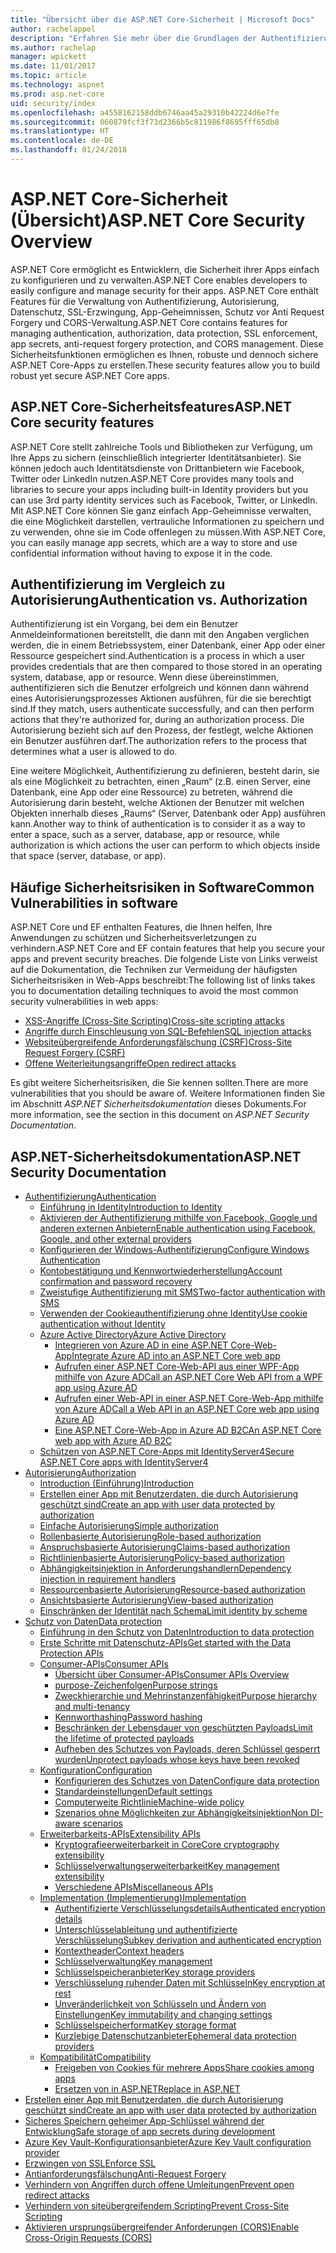 ```yaml
---
title: "Übersicht über die ASP.NET Core-Sicherheit | Microsoft Docs"
author: rachelappel
description: "Erfahren Sie mehr über die Grundlagen der Authentifizierung, Autorisierung und Sicherheit in ASP.NET Core"
ms.author: rachelap
manager: wpickett
ms.date: 11/01/2017
ms.topic: article
ms.technology: aspnet
ms.prod: asp.net-core
uid: security/index
ms.openlocfilehash: a4558162158ddb6746aa45a29310b42224d6e7fe
ms.sourcegitcommit: 060879fcf3f73d2366b5c811986f8695fff65db8
ms.translationtype: HT
ms.contentlocale: de-DE
ms.lasthandoff: 01/24/2018
---
```

# <a name="aspnet-core-security-overview"></a><span data-ttu-id="cebb7-103">ASP.NET Core-Sicherheit (Übersicht)</span><span class="sxs-lookup"><span data-stu-id="cebb7-103">ASP.NET Core Security Overview</span></span>

<span data-ttu-id="cebb7-104">ASP.NET Core ermöglicht es Entwicklern, die Sicherheit ihrer Apps einfach zu konfigurieren und zu verwalten.</span><span class="sxs-lookup"><span data-stu-id="cebb7-104">ASP.NET Core enables developers to easily configure and manage security for their apps.</span></span> <span data-ttu-id="cebb7-105">ASP.NET Core enthält Features für die Verwaltung von Authentifizierung, Autorisierung, Datenschutz, SSL-Erzwingung, App-Geheimnissen, Schutz vor Anti Request Forgery und CORS-Verwaltung.</span><span class="sxs-lookup"><span data-stu-id="cebb7-105">ASP.NET Core contains features for managing authentication, authorization, data protection, SSL enforcement, app secrets, anti-request forgery protection, and CORS management.</span></span> <span data-ttu-id="cebb7-106">Diese Sicherheitsfunktionen ermöglichen es Ihnen, robuste und dennoch sichere ASP.NET Core-Apps zu erstellen.</span><span class="sxs-lookup"><span data-stu-id="cebb7-106">These security features allow you to build robust yet secure ASP.NET Core apps.</span></span> 

## <a name="aspnet-core-security-features"></a><span data-ttu-id="cebb7-107">ASP.NET Core-Sicherheitsfeatures</span><span class="sxs-lookup"><span data-stu-id="cebb7-107">ASP.NET Core security features</span></span>

<span data-ttu-id="cebb7-108">ASP.NET Core stellt zahlreiche Tools und Bibliotheken zur Verfügung, um Ihre Apps zu sichern (einschließlich integrierter Identitätsanbieter). Sie können jedoch auch Identitätsdienste von Drittanbietern wie Facebook, Twitter oder LinkedIn nutzen.</span><span class="sxs-lookup"><span data-stu-id="cebb7-108">ASP.NET Core provides many tools and libraries to secure your apps including built-in Identity providers but you can use 3rd party identity services such as Facebook, Twitter, or LinkedIn.</span></span> <span data-ttu-id="cebb7-109">Mit ASP.NET Core können Sie ganz einfach App-Geheimnisse verwalten, die eine Möglichkeit darstellen, vertrauliche Informationen zu speichern und zu verwenden, ohne sie im Code offenlegen zu müssen.</span><span class="sxs-lookup"><span data-stu-id="cebb7-109">With ASP.NET Core, you can easily manage app secrets, which are a way to store and use confidential information without having to expose it in the code.</span></span> 

## <a name="authentication-vs-authorization"></a><span data-ttu-id="cebb7-110">Authentifizierung im Vergleich zu Autorisierung</span><span class="sxs-lookup"><span data-stu-id="cebb7-110">Authentication vs. Authorization</span></span>

<span data-ttu-id="cebb7-111">Authentifizierung ist ein Vorgang, bei dem ein Benutzer Anmeldeinformationen bereitstellt, die dann mit den Angaben verglichen werden, die in einem Betriebssystem, einer Datenbank, einer App oder einer Ressource gespeichert sind.</span><span class="sxs-lookup"><span data-stu-id="cebb7-111">Authentication is a process in which a user provides credentials that are then compared to those stored in an operating system, database, app or resource.</span></span> <span data-ttu-id="cebb7-112">Wenn diese übereinstimmen, authentifizieren sich die Benutzer erfolgreich und können dann während eines Autorisierungsprozesses Aktionen ausführen, für die sie berechtigt sind.</span><span class="sxs-lookup"><span data-stu-id="cebb7-112">If they match, users authenticate successfully, and can then perform actions that they're authorized for, during an authorization process.</span></span> <span data-ttu-id="cebb7-113">Die Autorisierung bezieht sich auf den Prozess, der festlegt, welche Aktionen ein Benutzer ausführen darf.</span><span class="sxs-lookup"><span data-stu-id="cebb7-113">The authorization refers to the process that determines what a user is allowed to do.</span></span> 

<span data-ttu-id="cebb7-114">Eine weitere Möglichkeit, Authentifizierung zu definieren, besteht darin, sie als eine Möglichkeit zu betrachten, einen „Raum“ (z.B. einen Server, eine Datenbank, eine App oder eine Ressource) zu betreten, während die Autorisierung darin besteht, welche Aktionen der Benutzer mit welchen Objekten innerhalb dieses „Raums“ (Server, Datenbank oder App) ausführen kann.</span><span class="sxs-lookup"><span data-stu-id="cebb7-114">Another way to think of authentication is to consider it as a way to enter a space, such as a server, database, app or resource, while authorization is which actions the user can perform to which objects inside that space (server, database, or app).</span></span>

## <a name="common-vulnerabilities-in-software"></a><span data-ttu-id="cebb7-115">Häufige Sicherheitsrisiken in Software</span><span class="sxs-lookup"><span data-stu-id="cebb7-115">Common Vulnerabilities in software</span></span>

<span data-ttu-id="cebb7-116">ASP.NET Core und EF enthalten Features, die Ihnen helfen, Ihre Anwendungen zu schützen und Sicherheitsverletzungen zu verhindern.</span><span class="sxs-lookup"><span data-stu-id="cebb7-116">ASP.NET Core and EF contain features that help you secure your apps and prevent security breaches.</span></span> <span data-ttu-id="cebb7-117">Die folgende Liste von Links verweist auf die Dokumentation, die Techniken zur Vermeidung der häufigsten Sicherheitsrisiken in Web-Apps beschreibt:</span><span class="sxs-lookup"><span data-stu-id="cebb7-117">The following list of links takes you to documentation detailing techniques to avoid the most common security vulnerabilities in web apps:</span></span>

* [<span data-ttu-id="cebb7-118">XSS-Angriffe (Cross-Site Scripting)</span><span class="sxs-lookup"><span data-stu-id="cebb7-118">Cross-site scripting attacks</span></span>](https://docs.microsoft.com/aspnet/core/security/cross-site-scripting)
* [<span data-ttu-id="cebb7-119">Angriffe durch Einschleusung von SQL-Befehlen</span><span class="sxs-lookup"><span data-stu-id="cebb7-119">SQL injection attacks</span></span>](https://docs.microsoft.com/ef/core/querying/raw-sql)
* [<span data-ttu-id="cebb7-120">Websiteübergreifende Anforderungsfälschung (CSRF)</span><span class="sxs-lookup"><span data-stu-id="cebb7-120">Cross-Site Request Forgery (CSRF)</span></span>](https://docs.microsoft.com/aspnet/core/security/anti-request-forgery)
* [<span data-ttu-id="cebb7-121">Offene Weiterleitungsangriffe</span><span class="sxs-lookup"><span data-stu-id="cebb7-121">Open redirect attacks</span></span>](https://docs.microsoft.com/aspnet/core/security/preventing-open-redirects)

<span data-ttu-id="cebb7-122">Es gibt weitere Sicherheitsrisiken, die Sie kennen sollten.</span><span class="sxs-lookup"><span data-stu-id="cebb7-122">There are more vulnerabilities that you should be aware of.</span></span> <span data-ttu-id="cebb7-123">Weitere Informationen finden Sie im Abschnitt *ASP.NET Sicherheitsdokumentation* dieses Dokuments.</span><span class="sxs-lookup"><span data-stu-id="cebb7-123">For more information, see the section in this document on *ASP.NET Security Documentation*.</span></span> 

## <a name="aspnet-security-documentation"></a><span data-ttu-id="cebb7-124">ASP.NET-Sicherheitsdokumentation</span><span class="sxs-lookup"><span data-stu-id="cebb7-124">ASP.NET Security Documentation</span></span>

*   [<span data-ttu-id="cebb7-125">Authentifizierung</span><span class="sxs-lookup"><span data-stu-id="cebb7-125">Authentication</span></span>](authentication/index.md)
    *   [<span data-ttu-id="cebb7-126">Einführung in Identity</span><span class="sxs-lookup"><span data-stu-id="cebb7-126">Introduction to Identity</span></span>](authentication/identity.md)
    *   [<span data-ttu-id="cebb7-127">Aktivieren der Authentifizierung mithilfe von Facebook, Google und anderen externen Anbietern</span><span class="sxs-lookup"><span data-stu-id="cebb7-127">Enable authentication using Facebook, Google, and other external providers</span></span>](authentication/social/index.md)
    * [<span data-ttu-id="cebb7-128">Konfigurieren der Windows-Authentifizierung</span><span class="sxs-lookup"><span data-stu-id="cebb7-128">Configure Windows Authentication</span></span>](authentication/windowsauth.md)
    *   [<span data-ttu-id="cebb7-129">Kontobestätigung und Kennwortwiederherstellung</span><span class="sxs-lookup"><span data-stu-id="cebb7-129">Account confirmation and password recovery</span></span>](authentication/accconfirm.md)
    *   [<span data-ttu-id="cebb7-130">Zweistufige Authentifizierung mit SMS</span><span class="sxs-lookup"><span data-stu-id="cebb7-130">Two-factor authentication with SMS</span></span>](authentication/2fa.md) 
    *   [<span data-ttu-id="cebb7-131">Verwenden der Cookieauthentifizierung ohne Identity</span><span class="sxs-lookup"><span data-stu-id="cebb7-131">Use cookie authentication without Identity</span></span>](authentication/cookie.md)
    *   [<span data-ttu-id="cebb7-132">Azure Active Directory</span><span class="sxs-lookup"><span data-stu-id="cebb7-132">Azure Active Directory</span></span>](authentication/azure-active-directory/index.md)
        *   [<span data-ttu-id="cebb7-133">Integrieren von Azure AD in eine ASP.NET Core-Web-App</span><span class="sxs-lookup"><span data-stu-id="cebb7-133">Integrate Azure AD into an ASP.NET Core web app</span></span>](https://azure.microsoft.com/documentation/samples/active-directory-dotnet-webapp-openidconnect-aspnetcore/)
        *   [<span data-ttu-id="cebb7-134">Aufrufen einer ASP.NET Core-Web-API aus einer WPF-App mithilfe von Azure AD</span><span class="sxs-lookup"><span data-stu-id="cebb7-134">Call an ASP.NET Core Web API from a WPF app using Azure AD</span></span>](https://azure.microsoft.com/documentation/samples/active-directory-dotnet-native-aspnetcore/)
        *   [<span data-ttu-id="cebb7-135">Aufrufen einer Web-API in einer ASP.NET Core-Web-App mithilfe von Azure AD</span><span class="sxs-lookup"><span data-stu-id="cebb7-135">Call a Web API in an ASP.NET Core web app using Azure AD</span></span>](https://azure.microsoft.com/documentation/samples/active-directory-dotnet-webapp-webapi-openidconnect-aspnetcore/)
        *   [<span data-ttu-id="cebb7-136">Eine ASP.NET Core-Web-App in Azure AD B2C</span><span class="sxs-lookup"><span data-stu-id="cebb7-136">An ASP.NET Core web app with Azure AD B2C</span></span>](https://azure.microsoft.com/resources/samples/active-directory-b2c-dotnetcore-webapp/)
    *   [<span data-ttu-id="cebb7-137">Schützen von ASP.NET Core-Apps mit IdentityServer4</span><span class="sxs-lookup"><span data-stu-id="cebb7-137">Secure ASP.NET Core apps with IdentityServer4</span></span>](https://identityserver4.readthedocs.io)
*   [<span data-ttu-id="cebb7-138">Autorisierung</span><span class="sxs-lookup"><span data-stu-id="cebb7-138">Authorization</span></span>](authorization/index.md)
    *   [<span data-ttu-id="cebb7-139">Introduction (Einführung)</span><span class="sxs-lookup"><span data-stu-id="cebb7-139">Introduction</span></span>](authorization/introduction.md)
    *   [<span data-ttu-id="cebb7-140">Erstellen einer App mit Benutzerdaten, die durch Autorisierung geschützt sind</span><span class="sxs-lookup"><span data-stu-id="cebb7-140">Create an app with user data protected by authorization</span></span>](xref:security/authorization/secure-data)
    *   [<span data-ttu-id="cebb7-141">Einfache Autorisierung</span><span class="sxs-lookup"><span data-stu-id="cebb7-141">Simple authorization</span></span>](authorization/simple.md)
    *   [<span data-ttu-id="cebb7-142">Rollenbasierte Autorisierung</span><span class="sxs-lookup"><span data-stu-id="cebb7-142">Role-based authorization</span></span>](authorization/roles.md)
    *   [<span data-ttu-id="cebb7-143">Anspruchsbasierte Autorisierung</span><span class="sxs-lookup"><span data-stu-id="cebb7-143">Claims-based authorization</span></span>](authorization/claims.md)
    *   [<span data-ttu-id="cebb7-144">Richtlinienbasierte Autorisierung</span><span class="sxs-lookup"><span data-stu-id="cebb7-144">Policy-based authorization</span></span>](authorization/policies.md)
    *   [<span data-ttu-id="cebb7-145">Abhängigkeitsinjektion in Anforderungshandlern</span><span class="sxs-lookup"><span data-stu-id="cebb7-145">Dependency injection in requirement handlers</span></span>](authorization/dependencyinjection.md)
    *   [<span data-ttu-id="cebb7-146">Ressourcenbasierte Autorisierung</span><span class="sxs-lookup"><span data-stu-id="cebb7-146">Resource-based authorization</span></span>](authorization/resourcebased.md)
    *   [<span data-ttu-id="cebb7-147">Ansichtsbasierte Autorisierung</span><span class="sxs-lookup"><span data-stu-id="cebb7-147">View-based authorization</span></span>](authorization/views.md)
    *   [<span data-ttu-id="cebb7-148">Einschränken der Identität nach Schema</span><span class="sxs-lookup"><span data-stu-id="cebb7-148">Limit identity by scheme</span></span>](authorization/limitingidentitybyscheme.md)
*   [<span data-ttu-id="cebb7-149">Schutz von Daten</span><span class="sxs-lookup"><span data-stu-id="cebb7-149">Data protection</span></span>](data-protection/index.md)
    *   [<span data-ttu-id="cebb7-150">Einführung in den Schutz von Daten</span><span class="sxs-lookup"><span data-stu-id="cebb7-150">Introduction to data protection</span></span>](data-protection/introduction.md)
    *   [<span data-ttu-id="cebb7-151">Erste Schritte mit Datenschutz-APIs</span><span class="sxs-lookup"><span data-stu-id="cebb7-151">Get started with the Data Protection APIs</span></span>](data-protection/using-data-protection.md)
    *   [<span data-ttu-id="cebb7-152">Consumer-APIs</span><span class="sxs-lookup"><span data-stu-id="cebb7-152">Consumer APIs</span></span>](data-protection/consumer-apis/index.md)
        *   [<span data-ttu-id="cebb7-153">Übersicht über Consumer-APIs</span><span class="sxs-lookup"><span data-stu-id="cebb7-153">Consumer APIs Overview</span></span>](data-protection/consumer-apis/overview.md)
        *   [<span data-ttu-id="cebb7-154">purpose-Zeichenfolgen</span><span class="sxs-lookup"><span data-stu-id="cebb7-154">Purpose strings</span></span>](data-protection/consumer-apis/purpose-strings.md)
        *   [<span data-ttu-id="cebb7-155">Zweckhierarchie und Mehrinstanzenfähigkeit</span><span class="sxs-lookup"><span data-stu-id="cebb7-155">Purpose hierarchy and multi-tenancy</span></span>](data-protection/consumer-apis/purpose-strings-multitenancy.md)
        *   [<span data-ttu-id="cebb7-156">Kennworthashing</span><span class="sxs-lookup"><span data-stu-id="cebb7-156">Password hashing</span></span>](data-protection/consumer-apis/password-hashing.md)
        *   [<span data-ttu-id="cebb7-157">Beschränken der Lebensdauer von geschützten Payloads</span><span class="sxs-lookup"><span data-stu-id="cebb7-157">Limit the lifetime of protected payloads</span></span>](data-protection/consumer-apis/limited-lifetime-payloads.md)
        *   [<span data-ttu-id="cebb7-158">Aufheben des Schutzes von Payloads, deren Schlüssel gesperrt wurden</span><span class="sxs-lookup"><span data-stu-id="cebb7-158">Unprotect payloads whose keys have been revoked</span></span>](data-protection/consumer-apis/dangerous-unprotect.md)
    *   [<span data-ttu-id="cebb7-159">Konfiguration</span><span class="sxs-lookup"><span data-stu-id="cebb7-159">Configuration</span></span>](data-protection/configuration/index.md)
        *   [<span data-ttu-id="cebb7-160">Konfigurieren des Schutzes von Daten</span><span class="sxs-lookup"><span data-stu-id="cebb7-160">Configure data protection</span></span>](data-protection/configuration/overview.md)
        *   [<span data-ttu-id="cebb7-161">Standardeinstellungen</span><span class="sxs-lookup"><span data-stu-id="cebb7-161">Default settings</span></span>](data-protection/configuration/default-settings.md)
        *   [<span data-ttu-id="cebb7-162">Computerweite Richtlinie</span><span class="sxs-lookup"><span data-stu-id="cebb7-162">Machine-wide policy</span></span>](data-protection/configuration/machine-wide-policy.md)
        *   [<span data-ttu-id="cebb7-163">Szenarios ohne Möglichkeiten zur Abhängigkeitsinjektion</span><span class="sxs-lookup"><span data-stu-id="cebb7-163">Non DI-aware scenarios</span></span>](data-protection/configuration/non-di-scenarios.md)
    *   [<span data-ttu-id="cebb7-164">Erweiterbarkeits-APIs</span><span class="sxs-lookup"><span data-stu-id="cebb7-164">Extensibility APIs</span></span>](data-protection/extensibility/index.md)
        *   [<span data-ttu-id="cebb7-165">Kryptografieerweiterbarkeit in Core</span><span class="sxs-lookup"><span data-stu-id="cebb7-165">Core cryptography extensibility</span></span>](data-protection/extensibility/core-crypto.md)
        *   [<span data-ttu-id="cebb7-166">Schlüsselverwaltungserweiterbarkeit</span><span class="sxs-lookup"><span data-stu-id="cebb7-166">Key management extensibility</span></span>](data-protection/extensibility/key-management.md)
        *   [<span data-ttu-id="cebb7-167">Verschiedene APIs</span><span class="sxs-lookup"><span data-stu-id="cebb7-167">Miscellaneous APIs</span></span>](data-protection/extensibility/misc-apis.md)
    *   [<span data-ttu-id="cebb7-168">Implementation (Implementierung)</span><span class="sxs-lookup"><span data-stu-id="cebb7-168">Implementation</span></span>](data-protection/implementation/index.md)
        *   [<span data-ttu-id="cebb7-169">Authentifizierte Verschlüsselungsdetails</span><span class="sxs-lookup"><span data-stu-id="cebb7-169">Authenticated encryption details</span></span>](data-protection/implementation/authenticated-encryption-details.md)
        *   [<span data-ttu-id="cebb7-170">Unterschlüsselableitung und authentifizierte Verschlüsselung</span><span class="sxs-lookup"><span data-stu-id="cebb7-170">Subkey derivation and authenticated encryption</span></span>](data-protection/implementation/subkeyderivation.md)
        *   [<span data-ttu-id="cebb7-171">Kontextheader</span><span class="sxs-lookup"><span data-stu-id="cebb7-171">Context headers</span></span>](data-protection/implementation/context-headers.md)
        *   [<span data-ttu-id="cebb7-172">Schlüsselverwaltung</span><span class="sxs-lookup"><span data-stu-id="cebb7-172">Key management</span></span>](data-protection/implementation/key-management.md)
        *   [<span data-ttu-id="cebb7-173">Schlüsselspeicheranbieter</span><span class="sxs-lookup"><span data-stu-id="cebb7-173">Key storage providers</span></span>](data-protection/implementation/key-storage-providers.md)
        *   [<span data-ttu-id="cebb7-174">Verschlüsselung ruhender Daten mit Schlüsseln</span><span class="sxs-lookup"><span data-stu-id="cebb7-174">Key encryption at rest</span></span>](data-protection/implementation/key-encryption-at-rest.md)
        *   [<span data-ttu-id="cebb7-175">Unveränderlichkeit von Schlüsseln und Ändern von Einstellungen</span><span class="sxs-lookup"><span data-stu-id="cebb7-175">Key immutability and changing settings</span></span>](data-protection/implementation/key-immutability.md)
        *   [<span data-ttu-id="cebb7-176">Schlüsselspeicherformat</span><span class="sxs-lookup"><span data-stu-id="cebb7-176">Key storage format</span></span>](data-protection/implementation/key-storage-format.md)
        *   [<span data-ttu-id="cebb7-177">Kurzlebige Datenschutzanbieter</span><span class="sxs-lookup"><span data-stu-id="cebb7-177">Ephemeral data protection providers</span></span>](data-protection/implementation/key-storage-ephemeral.md)
    *   [<span data-ttu-id="cebb7-178">Kompatibilität</span><span class="sxs-lookup"><span data-stu-id="cebb7-178">Compatibility</span></span>](data-protection/compatibility/index.md)
        *   [<span data-ttu-id="cebb7-179">Freigeben von Cookies für mehrere Apps</span><span class="sxs-lookup"><span data-stu-id="cebb7-179">Share cookies among apps</span></span>](data-protection/compatibility/cookie-sharing.md)
        *   [<span data-ttu-id="cebb7-180">Ersetzen von <machineKey> in ASP.NET</span><span class="sxs-lookup"><span data-stu-id="cebb7-180">Replace <machineKey> in ASP.NET</span></span>](data-protection/compatibility/replacing-machinekey.md)
*   [<span data-ttu-id="cebb7-181">Erstellen einer App mit Benutzerdaten, die durch Autorisierung geschützt sind</span><span class="sxs-lookup"><span data-stu-id="cebb7-181">Create an app with user data protected by authorization</span></span>](xref:security/authorization/secure-data)
*   [<span data-ttu-id="cebb7-182">Sicheres Speichern geheimer App-Schlüssel während der Entwicklung</span><span class="sxs-lookup"><span data-stu-id="cebb7-182">Safe storage of app secrets during development</span></span>](app-secrets.md)
*   [<span data-ttu-id="cebb7-183">Azure Key Vault-Konfigurationsanbieter</span><span class="sxs-lookup"><span data-stu-id="cebb7-183">Azure Key Vault configuration provider</span></span>](key-vault-configuration.md)
*   [<span data-ttu-id="cebb7-184">Erzwingen von SSL</span><span class="sxs-lookup"><span data-stu-id="cebb7-184">Enforce SSL</span></span>](enforcing-ssl.md)
*   [<span data-ttu-id="cebb7-185">Antianforderungsfälschung</span><span class="sxs-lookup"><span data-stu-id="cebb7-185">Anti-Request Forgery</span></span>](anti-request-forgery.md)
*   [<span data-ttu-id="cebb7-186">Verhindern von Angriffen durch offene Umleitungen</span><span class="sxs-lookup"><span data-stu-id="cebb7-186">Prevent open redirect attacks</span></span>](preventing-open-redirects.md)
*   [<span data-ttu-id="cebb7-187">Verhindern von siteübergreifendem Scripting</span><span class="sxs-lookup"><span data-stu-id="cebb7-187">Prevent Cross-Site Scripting</span></span>](cross-site-scripting.md)
*   [<span data-ttu-id="cebb7-188">Aktivieren ursprungsübergreifender Anforderungen (CORS)</span><span class="sxs-lookup"><span data-stu-id="cebb7-188">Enable Cross-Origin Requests (CORS)</span></span>](cors.md)
